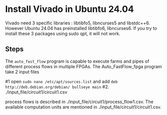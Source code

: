 # Install Vivado in Ubuntu 24.04 

Vivado need 3 specific libraries : libtibfo5, libncurses5 and libstdc++6. However Ubuntu 24.04 has preinstalled libtibfo6, libncurses6. If you try to install these 3 packages using sudo qpt, it will not work.

## Steps
The `auto_fast_flow` program is capable to execute farms and pipes of different process flows in multiple FPGAs. The Auto_FastFlow_fpga program take 2 input files

#1 open
```sudo nano /etc/apt/sources.list```
and add
```deb http://deb.debian.org/debian/ bullseye main```
#2. ./input_file/circuit1/circuit1.csv

process flows is described in ./input_file/circuit1/process_flow1.csv. 
The available computation units are mentioned in ./input_file/circuit1/circuit1.csv.

